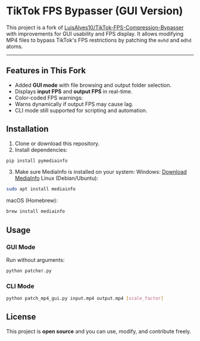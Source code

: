 # TikTok FPS Bypasser (GUI Version)

This project is a fork of [LuisAlves10/TikTok-FPS-Compression-Bypasser](https://github.com/LuisAlves10/TikTok-FPS-Compression-Bypasser) with improvements for GUI usability and FPS display. It allows modifying MP4 files to bypass TikTok's FPS restrictions by patching the `mvhd` and `mdhd` atoms.

---

## Features in This Fork

- Added **GUI mode** with file browsing and output folder selection.
- Displays **input FPS** and **output FPS** in real-time.
- Color-coded FPS warnings:
- Warns dynamically if output FPS may cause lag.
- CLI mode still supported for scripting and automation.

## Installation

1. Clone or download this repository.
2. Install dependencies:

```bash
pip install pymediainfo
```

3. Make sure MediaInfo is installed on your system:
Windows: [Download MediaInfo](https://mediaarea.net/en/MediaInfo/Download/Windows)
Linux (Debian/Ubuntu):
```bash
sudo apt install mediainfo
```
macOS (Homebrew):
```bash
brew install mediainfo
```

## Usage
### GUI Mode
Run without arguments:
```bash
python patcher.py
```

### CLI Mode
```bash
python patch_mp4_gui.py input.mp4 output.mp4 [scale_factor]
```

## License

This project is **open source** and you can use, modify, and contribute freely.
